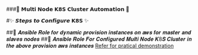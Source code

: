 ###💫 𝗠𝘂𝗹𝘁𝗶 𝗡𝗼𝗱𝗲 𝗞𝟴𝗦 𝗖𝗹𝘂𝘀𝘁𝗲𝗿 𝗔𝘂𝘁𝗼𝗺𝗮𝘁𝗶𝗼𝗻 💫

#✨ 𝙎𝙩𝙚𝙥𝙨 𝙩𝙤 𝘾𝙤𝙣𝙛𝙞𝙜𝙪𝙧𝙚 𝗞𝟴𝗦 ✨

##📌 𝑨𝒏𝒔𝒊𝒃𝒍𝒆 𝑹𝒐𝒍𝒆 𝒇𝒐𝒓 𝒅𝒚𝒏𝒂𝒎𝒊𝒄 𝒑𝒓𝒐𝒗𝒊𝒔𝒊𝒐𝒏 𝒊𝒏𝒔𝒕𝒂𝒏𝒄𝒆𝒔 𝒐𝒏 𝒂𝒘𝒔 𝒇𝒐𝒓 𝒎𝒂𝒔𝒕𝒆𝒓 𝒂𝒏𝒅 𝒔𝒍𝒂𝒗𝒆𝒔 𝒏𝒐𝒅𝒆𝒔
##📌 𝑨𝒏𝒔𝒊𝒃𝒍𝒆 𝑹𝒐𝒍𝒆 𝑭𝒐𝒓 𝑪𝒐𝒏𝒇𝒊𝒈𝒖𝒓𝒆𝒅 𝑴𝒖𝒍𝒕𝒊 𝑵𝒐𝒅𝒆 𝑲8𝑺 𝑪𝒍𝒖𝒔𝒕𝒆𝒓 𝒊𝒏 𝒕𝒉𝒆 𝒂𝒃𝒐𝒗𝒆 𝒑𝒓𝒐𝒗𝒊𝒔𝒊𝒐𝒏 𝒂𝒘𝒔 𝒊𝒏𝒔𝒕𝒂𝒏𝒄𝒆𝒔
[Refer for pratical demonstration ](https://www.linkedin.com/posts/kalla-kruparaju-9b0790148_%3F%3F%3F%3F%3F-ugcPost-6787966166343270400-JhrC)
    
